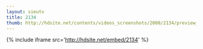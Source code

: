 ```yaml
---
layout: sieutv
title: 2134
thumb: http://hdsite.net/contents/videos_screenshots/2000/2134/preview_360p.mp4.jpg
---
```

{% include iframe src='http://hdsite.net/embed/2134' %}
 
